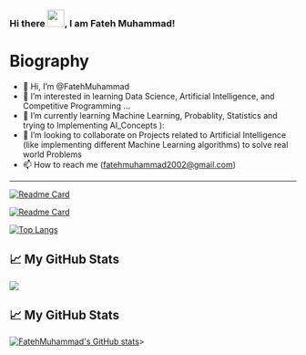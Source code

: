 ### Hi there <img src="https://raw.githubusercontent.com/MartinHeinz/MartinHeinz/master/wave.gif" width="30px">, I am Fateh Muhammad!

# Biography
- 👋 Hi, I’m @FatehMuhammad
- 👀 I’m interested in learning Data Science, Artificial Intelligence, and Competitive Programming ...
- 🌱 I’m currently learning Machine Learning, Probablity, Statistics and trying to Implementing AI_Concepts ):
- 💞️ I’m looking to collaborate on Projects related to Artificial Intelligence (like implementing different Machine Learning algorithms) to solve real world Problems
- 📫 How to reach me (fatehmuhammad2002@gmail.com)

<!---
FatehMuhammad/FatehMuhammad is a ✨ special ✨ repository because its `README.md` (this file) appears on your GitHub profile.
You can click the Preview link to take a look at your changes.
--->
 
---

[![Readme Card](https://github-readme-stats.vercel.app/api/pin/?username=FatehMuhammad&repo=github-readme-stats)](https://github.com/FatehMuhammad/github-readme-stats)

[![Readme Card](https://github-readme-stats.vercel.app/api/pin/?username=FatehMuhammad&repo=github-readme-stats)](https://github.com/FatehMuhammad/github-readme-stats)

[![Top Langs](https://github-readme-stats.vercel.app/api/top-langs/?username=FatehMuhammad&layout=compact)](https://github.com/FatehMuhammad/github-readme-stats)

## &#x1f4c8; My GitHub Stats

<a href="https://github.com/FatehMuhammad/github-readme-stats">
  <img align="center" src="https://https://github-readme-stats.vercel.app/api?username=FatehMuhammad&show_icons=true&theme=github_dark" />
</a>

## &#x1f4c8; My GitHub Stats

[![FatehMuhammad's GitHub stats](https://github-readme-stats.vercel.app/api?username=FatehMuhammad&show_icons=true&theme=github_dark)](https://github.com/FatehMuhammad/github-readme-stats)>
